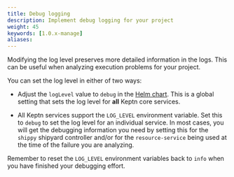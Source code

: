 ```yaml
---
title: Debug logging
description: Implement debug logging for your project
weight: 45
keywords: [1.0.x-manage]
aliases:
---
```


Modifying the log level preserves more detailed information in the logs.
This can be useful when analyzing execution problems for your project.

You can set the log level in either of two ways:

* Adjust the `logLevel` value to `debug`
  in the [Helm chart](../../reference/files/values).
  This is a global setting that sets the log level
  for **all** Keptn core services.

* All Keptn services support the `LOG_LEVEL` environment variable.
  Set this to `debug` to set the log level for an individual service.
  In most cases, you will get the debugging information you need
  by setting this for the `shippy` shipyard controller
  and/or for the `resource-service` being used
  at the time of the failure you are analyzing.

Remember to reset the `LOG_LEVEL` environment variables
back to `info` when you have finished your debugging effort.

